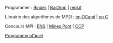 Programmer : [Binder](https://mybinder.org/v2/gh/fortierq/mp2i-binder/main?urlpath=git-pull%3Frepo%3Dhttps%253A%252F%252Fgithub.com%252Ffortierq%252Fmp2i-2021%26urlpath%3Dlab%252Ftree%252Fmp2i-2021%252F%26branch%3Dmain) | [Basthon](https://notebook.basthon.fr/ocaml) | [repl.it](https://replit.com/languages/c)

Librairie des algorithmes de MP2I : [en OCaml](https://github.com/fortierq/mp2i-library-ocaml) | [en C](https://github.com/fortierq/mp2i-library-c)  

Concours MPI : [ENS](https://diplome.di.ens.fr/informatique-ens) | [Mines Pont](https://www.concoursminesponts.fr/resources/pre%CC%81-Notice-MPI-2023-V1.0.pdf) | [CCP](https://www.concours-commun-inp.fr/fr/epreuves/les-epreuves-ecrites.html)

[Programme officiel](https://prepas.org/index.php?document=73)

<script src="https://cdnjs.cloudflare.com/ajax/libs/jquery/3.6.0/jquery.js"></script>
<script src="https://cdnjs.cloudflare.com/ajax/libs/lodash.js/4.17.21/lodash.js"></script>
<script src="https://cdnjs.cloudflare.com/ajax/libs/backbone.js/1.4.0/backbone.js"></script>
<script src="https://cdnjs.cloudflare.com/ajax/libs/jointjs/3.4.4/joint.js"></script>

<body>
    <div id="graph" style="height: 400px; width: 500px; margin: 0 auto;"></div>
    <script src="graph_mp2i/graph.js"></script>
</body>

